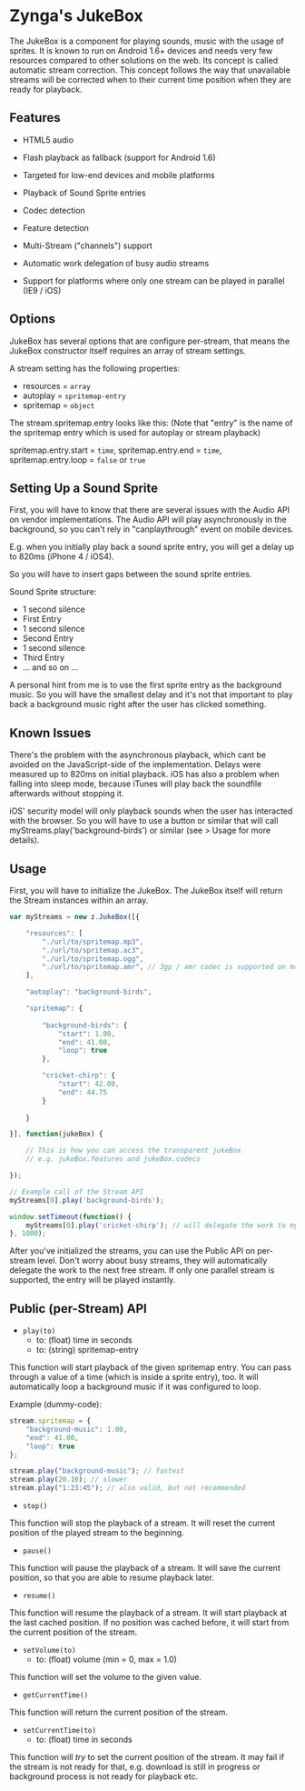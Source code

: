 
Zynga's JukeBox
==============

The JukeBox is a component for playing sounds, music with the usage of sprites. It is known to run on Android 1.6+ devices and needs very few resources compared to other solutions on the web.
Its concept is called automatic stream correction. This concept follows the way that unavailable streams will be corrected when to their current time position when they are ready for playback.


Features
--------

* HTML5 audio
* Flash playback as fallback (support for Android 1.6)
* Targeted for low-end devices and mobile platforms

* Playback of Sound Sprite entries
* Codec detection
* Feature detection

* Multi-Stream ("channels") support
* Automatic work delegation of busy audio streams
* Support for platforms where only one stream can be played in parallel (IE9 / iOS)


Options
-------

JukeBox has several options that are configure per-stream, that means the JukeBox constructor itself requires an array of stream settings.


A stream setting has the following properties:

* resources = `array`
* autoplay = `spritemap-entry`
* spritemap = `object`

The stream.spritemap.entry looks like this:
(Note that "entry" is the name of the spritemap entry which is used for autoplay or stream playback)

spritemap.entry.start = `time`,
spritemap.entry.end = `time`,
spritemap.entry.loop = `false` or `true`


Setting Up a Sound Sprite
-------------------------

First, you will have to know that there are several issues with the Audio API on vendor implementations.
The Audio API will play asynchronously in the background, so you can't rely in "canplaythrough" event on mobile devices.

E.g. when you initially play back a sound sprite entry, you will get a delay up to 820ms (iPhone 4 / iOS4).

So you will have to insert gaps between the sound sprite entries.

Sound Sprite structure:

* 1 second silence
* First Entry
* 1 second silence
* Second Entry
* 1 second silence
* Third Entry
* ... and so on ...


A personal hint from me is to use the first sprite entry as the background music. So you will have the smallest delay
and it's not that important to play back a background music right after the user has clicked something.


Known Issues
------------

There's the problem with the asynchronous playback, which cant be avoided on the JavaScript-side of the implementation.
Delays were measured up to 820ms on initial playback. iOS has also a problem when falling into sleep mode, because iTunes will play back
the soundfile afterwards without stopping it.

iOS' security model will only playback sounds when the user has interacted with the browser. So you will have to use a button or similar that will
call myStreams.play('background-birds') or similar (see > Usage for more details).


Usage
-----

First, you will have to initialize the JukeBox. The JukeBox itself will return the Stream instances within an array.

```js
var myStreams = new z.JukeBox([{

	"resources": [
		"./url/to/spritemap.mp3",
		"./url/to/spritemap.ac3",
		"./url/to/spritemap.ogg",
		"./url/to/spritemap.amr", // 3gp / amr codec is supported on most devices. Crappy codec, but cool fallback! =)
	],

	"autoplay": "background-birds",

	"spritemap": {
	
		"background-birds": {
			"start": 1.00,
			"end": 41.00,
			"loop": true
		},

		"cricket-chirp": {
			"start": 42.00,
			"end": 44.75
		}
	
	}

}], function(jukeBox) {

	// This is how you can access the transparent jukeBox
	// e.g. jukeBox.features and jukeBox.codecs

});

// Example call of the Stream API
myStreams[0].play('background-birds');

window.setTimeout(function() {
	myStreams[0].play('cricket-chirp'); // will delegate the work to myStreams[1], because myStreams[0] is busy
}, 1000);
```


After you've initialized the streams, you can use the Public API on per-stream level.
Don't worry about busy streams, they will automatically delegate the work to the next free stream.
If only one parallel stream is supported, the entry will be played instantly.


Public (per-Stream) API
-----------------------


* `play(to)`
	* to: (float) time in seconds
	* to: (string) spritemap-entry

This function will start playback of the given spritemap entry.
You can pass through a value of a time (which is inside a sprite entry), too. It will automatically loop a background music
if it was configured to loop.

Example (dummy-code):

```js
stream.spritemap = {
	"background-music": 1.00,
	"end": 41.00,
	"loop": true
};

stream.play("background-music"); // fastest
stream.play(20.10); // slower
stream.play("1:23:45"); // also valid, but not recommended
```


* `stop()`

This function will stop the playback of a stream.
It will reset the current position of the played stream to the beginning.


* `pause()`

This function will pause the playback of a stream.
It will save the current position, so that you are able to resume playback later.


* `resume()`

This function will resume the playback of a stream.
It will start playback at the last cached position. If no position was cached before, it will start from the current position of the stream.


* `setVolume(to)`
	* to: (float) volume (min = 0, max = 1.0)

This function will set the volume to the given value.


* `getCurrentTime()`

This function will return the current position of the stream.


* `setCurrentTime(to)`
	* to: (float) time in seconds

This function will *try* to set the current position of the stream. It may fail if the stream is not ready for that, 
e.g. download is still in progress or background process is not ready for playback etc.

